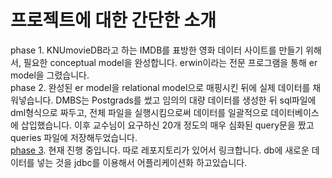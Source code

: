 #  프로젝트에 대한 간단한 소개
phase 1. KNUmovieDB라고 하는 IMDB를 표방한 영화 데이터 사이트를 만들기 위해서, 필요한 conceptual model을 완성합니다. erwin이라는 전문 프로그램을 통해 er model을 그렸습니다. \
phase 2. 완성된 er model을 relational model으로 매핑시킨 뒤에 실제 데이터를 채워넣습니다. DMBS는 Postgrads를 썼고 임의의 대량 데이터를 생성한 뒤 sql파일에 dml형식으로 짜두고, 전체 파일을 실행시킴으로써 데이터를 일괄적으로 데이터베이스에 삽입했습니다. 이후 교수님이 요구하신 20개 정도의 매우 심화된 query문을 짰고 queries 파일에 저장해두었습니다. \
[phase 3](https://github.com/kdh7575070/comp322). 현재 진행 중입니다. 따로 레포지토리가 있어서 링크합니다. db에 새로운 데이터를 넣는 것을 jdbc를 이용해서 어플리케이션화 하고있습니다.
